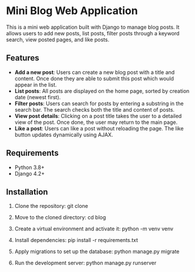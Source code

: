 # Mini Blog Web Application

This is a mini web application built with Django to manage blog posts. It allows users to add new posts, list posts, filter posts through a keyword search, view posted pages, and like posts.

## Features
- **Add a new post**: Users can create a new blog post with a title and content. Once done they are able to submit this post which would appear in the list.
- **List posts**: All posts are displayed on the home page, sorted by creation date (newest first).
- **Filter posts**: Users can search for posts by entering a substring in the search bar. The search checks both the title and content of posts.
- **View post details**: Clicking on a post title takes the user to a detailed view of the post. Once done, the user may return to the main page.
- **Like a post**: Users can like a post without reloading the page. The like button updates dynamically using AJAX.

## Requirements
- Python 3.8+
- Django 4.2+

## Installation
1. Clone the repository:
   git clone <repository-url>

2. Move to the cloned directory: cd blog

3. Create a virtual environment and activate it:
python -m venv venv

4. Install dependencies: pip install -r requirements.txt

5. Apply migrations to set up the database: python manage.py migrate

6. Run the development server: python manage.py runserver